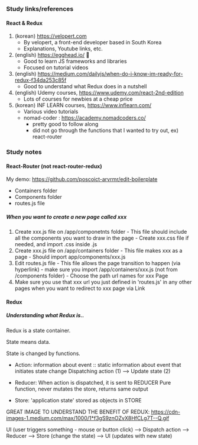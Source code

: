 ### Study links/references

#### React & Redux
1. (korean) https://velopert.com
    - By velopert, a front-end developer based in South Korea
    - Explanations, Youtube links, etc.
2. (english) https://egghead.io/ :egg:
    - Good to learn JS frameworks and libraries
    - Focused on tutorial videos
3. (english) https://medium.com/dailyjs/when-do-i-know-im-ready-for-redux-f34da253c85f
    - Good to understand what Redux does in a nutshell
4. (english) Udemy courses, https://www.udemy.com/react-2nd-edition
    - Lots of courses for newbies at a cheap price
5. (korean) INF LEARN courses, https://www.inflearn.com/
    - Various video tutorials
    - nomad-coder : https://academy.nomadcoders.co/
        - pretty good to follow along 
        - did not go through the functions that I wanted to try out, ex) react-router


### Study notes
#### React-Router (not react-router-redux)
My demo: https://github.com/poscoict-arvrmr/edit-boilerplate
- Containers folder
- Components folder
- routes.js file

##### When you want to create a new page called xxx

  1. Create xxx.js file on /app/componetnts folder
    - This file should include all the components you want to draw in the page
    - Create xxx.css file if needed, and import .css inside .js 
  2. Create xxx.js file on /app/containers folder
    - This file makes xxx as a page
    - Should import app/components/xxx.js
  3. Edit routes.js file
    - This file allows the page transition to happen (via hyperlink)
    - make sure you import /app/containers/xxx.js (not from /components folder)
    - Choose the path url names for xxx Page
  4. Make sure you use that xxx url you just defined in 'routes.js' in any other pages when you want to redirect to xxx page via Link


#### Redux

##### Understanding what Redux is..

Redux is a state container.

State means data.

State is changed by functions.

- Action: information about event :: static information about event that initiates state change
  Dispatching action (1) --> Update state (2)

- Reducer: When action is dispatched, it is sent to REDUCER
  Pure function, never mutates the store, returns same output

- Store: 'application state' stored as objects in STORE


GREAT IMAGE TO UNDERSTAND THE BENEFIT OF REDUX:
https://cdn-images-1.medium.com/max/1000/1*f3gS9znOZvX8HfCLg7T--Q.gif


UI (user triggers something - mouse or button click) --> Dispatch action --> Reducer --> Store (change the state) --> UI (updates with new state)
